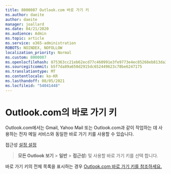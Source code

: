 ```yaml
---
title: 8000087 Outlook.com 바로 가기 키
ms.author: daeite
author: daeite
manager: joallard
ms.date: 04/21/2020
ms.audience: Admin
ms.topic: article
ms.service: o365-administration
ROBOTS: NOINDEX, NOFOLLOW
localization_priority: Normal
ms.custom: 8000087
ms.openlocfilehash: 875363cc21eb62ecd77c460991e3fe9773e4ec85268eb813da3dbd13bb6bb079
ms.sourcegitcommit: b5f7da89a650d2915dc652449623c78be6247175
ms.translationtype: MT
ms.contentlocale: ko-KR
ms.lasthandoff: 08/05/2021
ms.locfileid: "54041448"
---
```

# <a name="keyboard-shortcuts-in-outlookcom"></a>Outlook.com의 바로 가기 키

Outlook.com에서는 Gmail, Yahoo Mail 또는 Outlook.com과 같이 작업하는 데 사용하는 전자 메일 서비스와 동일한 바로 가기 키를 사용할 수 있습니다.

접근성 [설정 설정](https://go.microsoft.com/fwlink/?linkid=2080840)  
 > **모든 Outlook 보기**  >  **일반**  >  **접근성**) 및 사용할 바로 가기 키를 선택 합니다.

바로 가기 키의 전체 목록을 표시하는 경우 [Outlook.com 바로 가기 키를 참조하세요.](https://support.microsoft.com/topic/keyboard-shortcuts-for-outlook-3cdeb221-7ae5-4c1d-8c1d-9e63216c1efd)